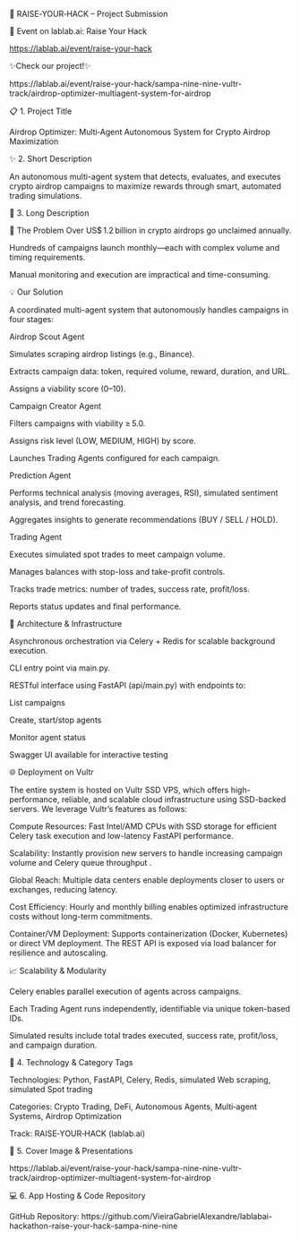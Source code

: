 🚀 RAISE‑YOUR‑HACK – Project Submission</p>
🔗 Event on lablab.ai: Raise Your Hack</p>
https://lablab.ai/event/raise-your-hack</p>
</p>
</p>✨Check our project!✨</p>
https://lablab.ai/event/raise-your-hack/sampa-nine-nine-vultr-track/airdrop-optimizer-multiagent-system-for-airdrop
</p>
</p>📋 1. Project Title</p>
Airdrop Optimizer: Multi‑Agent Autonomous System for Crypto Airdrop Maximization
</p>
✨ 2. Short Description</p>
An autonomous multi-agent system that detects, evaluates, and executes crypto airdrop campaigns to maximize rewards through smart, automated trading simulations.
</p>
📖 3. Long Description</p>
</p>🎯 The Problem
Over US$ 1.2 billion in crypto airdrops go unclaimed annually.
</p>
Hundreds of campaigns launch monthly—each with complex volume and timing requirements.
</p>
Manual monitoring and execution are impractical and time-consuming.
</p>
💡 Our Solution</p>
A coordinated multi-agent system that autonomously handles campaigns in four stages:
</p>
Airdrop Scout Agent
</p>
Simulates scraping airdrop listings (e.g., Binance).
</p>
Extracts campaign data: token, required volume, reward, duration, and URL.
</p>
Assigns a viability score (0–10).
</p>
Campaign Creator Agent
</p>
Filters campaigns with viability ≥ 5.0.
</p>
Assigns risk level (LOW, MEDIUM, HIGH) by score.
</p>
Launches Trading Agents configured for each campaign.
</p>
Prediction Agent
</p>
Performs technical analysis (moving averages, RSI), simulated sentiment analysis, and trend forecasting.
</p>
Aggregates insights to generate recommendations (BUY / SELL / HOLD).
</p>
Trading Agent
</p>
Executes simulated spot trades to meet campaign volume.
</p>
Manages balances with stop-loss and take-profit controls.
</p>
Tracks trade metrics: number of trades, success rate, profit/loss.
</p>
Reports status updates and final performance.
</p>
🔧 Architecture & Infrastructure
</p>Asynchronous orchestration via Celery + Redis for scalable background execution.

</p>CLI entry point via main.py.

</p>RESTful interface using FastAPI (api/main.py) with endpoints to:

</p>List campaigns

</p>Create, start/stop agents

</p>Monitor agent status

</p>Swagger UI available for interactive testing 

</p>🌐 Deployment on Vultr
</p>The entire system is hosted on Vultr SSD VPS, which offers high-performance, reliable, and scalable cloud infrastructure using SSD-backed servers. We leverage Vultr’s features as follows:

</p>Compute Resources: Fast Intel/AMD CPUs with SSD storage for efficient Celery task execution and low-latency FastAPI performance.

</p>Scalability: Instantly provision new servers to handle increasing campaign volume and Celery queue throughput .

</p>Global Reach: Multiple data centers enable deployments closer to users or exchanges, reducing latency.

</p>Cost Efficiency: Hourly and monthly billing enables optimized infrastructure costs without long-term commitments.

</p>Container/VM Deployment: Supports containerization (Docker, Kubernetes) or direct VM deployment. The REST API is exposed via load balancer for resilience and autoscaling.

</p>📈 Scalability & Modularity
</p>Celery enables parallel execution of agents across campaigns.

</p>Each Trading Agent runs independently, identifiable via unique token-based IDs.

</p>Simulated results include total trades executed, success rate, profit/loss, and campaign duration.

</p>🧩 4. Technology & Category Tags
</p>Technologies: Python, FastAPI, Celery, Redis, simulated Web scraping, simulated Spot trading
</p>Categories: Crypto Trading, DeFi, Autonomous Agents, Multi‑agent Systems, Airdrop Optimization
</p>Track: RAISE‑YOUR‑HACK (lablab.ai)

</p>📸 5. Cover Image & Presentations
</p>https://lablab.ai/event/raise-your-hack/sampa-nine-nine-vultr-track/airdrop-optimizer-multiagent-system-for-airdrop

</p>💻 6. App Hosting & Code Repository
</p>GitHub Repository: https://github.com/VieiraGabrielAlexandre/lablabai-hackathon-raise-your-hack-sampa-nine-nine

